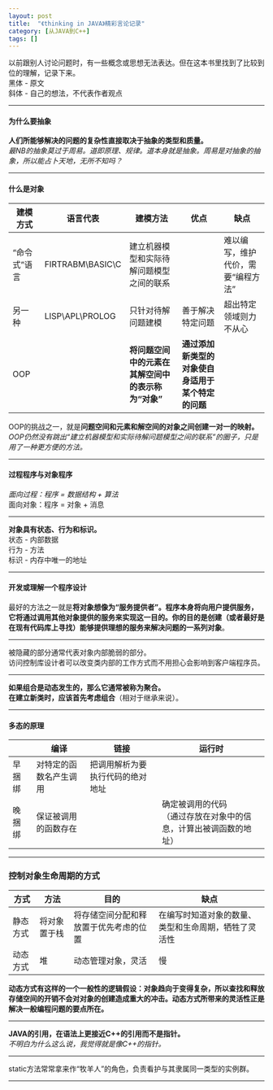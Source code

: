 ```yaml
---
layout: post
title:  "《thinking in JAVA》精彩言论记录"
category: [从JAVA到C++]
tags: []
---
```


以前跟别人讨论问题时，有一些概念或思想无法表达。但在这本书里找到了比较到位的理解，记录下来。  
黑体 - 原文  
斜体 - 自己的想法，不代表作者观点  

<!-- more -->

---

#### 为什么要抽象

**人们所能够解决的问题的复杂性直接取决于抽象的类型和质量。**  
*最NB的抽象莫过于周易。道即原理、规律。道本身就是抽象。周易是对抽象的抽象，所以能占卜天地，无所不知吗？*  

---

#### 什么是对象

|建模方式|语言代表|建模方法|优点|缺点|
|---|---|---|---|---|
|“命令式”语言|FIRTRABM\BASIC\C|建立机器模型和实际待解问题模型之间的联系||难以编写，维护代价，需要“编程方法”|
|另一种|LISP\APL\PROLOG|只针对待解问题建模|善于解决特定问题|超出特定领域则力不从心|
|OOP||**将问题空间中的元素在其解空间中的表示称为“对象”**|**通过添加新类型的对象使自身适用于某个特定的问题**||
OOP的挑战之一，就是**问题空间和元素和解空间的对象之间创建一对一的映射。**  
*OOP仍然没有跳出“建立机器模型和实际待解问题模型之间的联系”的圈子，只是用了一种更方便的方法。*

---

#### 过程程序与对象程序

*面向过程：程序 = 数据结构 + 算法*  
面向对象：程序 = 对象 + 消息

---

**对象具有状态、行为和标识。**  
状态 - 内部数据  
行为 - 方法  
标识 - 内存中唯一的地址

---

#### 开发或理解一个程序设计

最好的方法之一就是**将对象想像为“服务提供者”。程序本身将向用户提供服务，它将通过调用其他对象提供的服务来实现这一目的。你的目的是创建（或者最好是在现有代码库上寻找）能够提供理想的服务来解决问题的一系列对象**。  

---

被隐藏的部分通常代表对象内部脆弱的部分。  
访问控制库设计者可以改变类内部的工作方式而不用担心会影响到客户端程序员。

---

**如果组合是动态发生的，那么它通常被称为聚合。**  
**在建立新类时，应该首先考虑组合**（相对于继承来说）。

---

#### 多态的原理

||编译|链接|运行时|
|---|---|---|---|
|早捆绑|对特定的函数名产生调用|把调用解析为要执行代码的绝对地址||
|晚捆绑|保证被调用的函数存在||确定被调用的代码<br>（通过存放在对象中的信息，计算出被调函数的地址）|

---

### 控制对象生命周期的方式

|方式|方法|目的|缺点|
|---|---|---|---|
|静态方式|将对象置于栈| 将存储空间分配和释放置于优先考虑的位置 | 在编写时知道对象的数量、类型和生命周期，牺牲了灵活性|
|动态方式|堆|动态管理对象，灵活|慢|

**动态方式有这样的一个一般性的逻辑假设：对象趋向于变得复杂，所以查找和释放存储空间的开销不会对对象的创建造成重大的冲击。动态方式所带来的灵活性正是解决一般编程问题的要点所在。**

---

**JAVA的引用，在语法上更接近C++的引用而不是指针。**  
*不明白为什么这么说，我觉得就是像C++的指针。*

---

static方法常常拿来作“牧羊人”的角色，负责看护与其隶属同一类型的实例群。  

---
